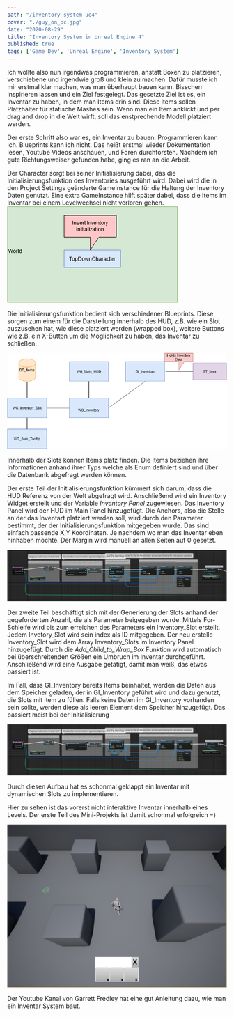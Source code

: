 ```yaml
---
path: "/inventory-system-ue4"
cover: "./guy_on_pc.jpg"
date: "2020-08-29"
title: "Inventory System in Unreal Engine 4"
published: true
tags: ['Game Dev', 'Unreal Engine', 'Inventory System']
---
```


Ich wollte also nun irgendwas programmieren, anstatt Boxen zu platzieren, verschiebene und irgendwie groß und klein zu machen.
Dafür musste ich mir erstmal klar machen, was man überhaupt bauen kann. Bisschen inspirieren lassen und ein Ziel festgelegt.
Das gesetzte Ziel ist es, ein Inventar zu haben, in dem man Items drin sind. Diese items sollen Platzhalter für statische Mashes sein.
Wenn man ein Item anklickt und per drag and drop in die Welt wirft, soll das enstprechende Modell platziert werden. 

Der erste Schritt also war es, ein Inventar zu bauen. Programmieren kann ich. Blueprints kann ich nicht. 
Das heißt erstmal wieder Dokumentation lesen, Youtube Videos anschauen, und Foren durchforsten. Nachdem ich gute Richtungsweiser gefunden habe, ging es ran an die Arbeit.

Der Character sorgt bei seiner Initialisierung dabei, das die Initialisierungsfunktion des Inventories ausgeführt wird.
Dabei wird die in den Project Settings geänderte GameInstance für die Haltung der Inventory Daten genutzt. Eine extra GameInstance hilft später dabei, dass die Items im Inventar bei einem Levelwechsel nicht verloren gehen.
![](./world.png)

Die Initialisierungsfunktion bedient sich verschiedener Blueprints. Diese sorgen zum einem für die Darstellung innerhalb des HUD, z.B. wie ein Slot auszusehen hat, wie diese platziert werden (wrapped box), weitere Buttons wie z.B. ein X-Button um die Möglichkeit zu haben, das Inventar zu schließen.

![](./inventory.png)

Innerhalb der Slots können Items platz finden. Die Items beziehen ihre Informationen anhand ihrer Typs welche als Enum definiert sind und über die Datenbank abgefragt werden können.

Der erste Teil der Initialisierungsfunktion kümmert sich darum, dass die HUD Referenz von der Welt abgefragt wird. Anschließend wird ein Inventory Widget erstellt und der Variable *Inventory Panel* zugewiesen. Das Inventory Panel wird der HUD im Main Panel hinzugefügt. Die Anchors, also die Stelle an der das Inventart platziert werden soll, wird durch den Parameter bestimmt, der der Initialisierungsfunktion mitgegeben wurde. Das sind einfach passende X,Y Koordinaten. Je nachdem wo man das Inventar eben hinhaben möchte. Der Margin wird manuell an allen Seiten auf 0 gesetzt.

![](./initInv_0.png)

Der zweite Teil beschäftigt sich mit der Generierung der Slots anhand der gegeforderten Anzahl, die als Parameter beigegeben wurde. Mittels For-Schleife wird bis zum erreichen des Parameters ein Inventory_Slot erstellt. Jedem Invetory_Slot wird sein index als ID mitgegeben. Der neu erstelle Inventory_Slot wird dem Array Inventory_Slots im Inventory Panel hinzugefügt. Durch die *Add_Child_to_Wrap_Box* Funktion wird automatisch bei überschreitenden Größen ein Umbruch im Inventar durchgeführt. Anschließend wird eine Ausgabe getätigt, damit man weiß, das etwas passiert ist.

Im Fall, dass GI_Inventory bereits Items beinhaltet, werden die Daten aus dem Speicher geladen, der in GI_Inventory geführt wird und dazu genutzt, die Slots mit item zu füllen.
Falls keine Daten im GI_Inventory vorhanden sein sollte, werden diese als leeren Element dem Speicher hinzugefügt. Das passiert meist bei der Initialisierung

![](./initInv_0.png)


Durch diesen Aufbau hat es schonmal geklappt ein Inventar mit dynamischen Slots zu implementieren.

Hier zu sehen ist das vorerst nicht interaktive Inventar innerhalb eines Levels. Der erste Teil des Mini-Projekts ist damit schonmal erfolgreich =)

![](./inventory_ue4.png)



Der Youtube Kanal von Garrett Fredley hat eine gut Anleitung dazu, wie man ein Inventar System baut.